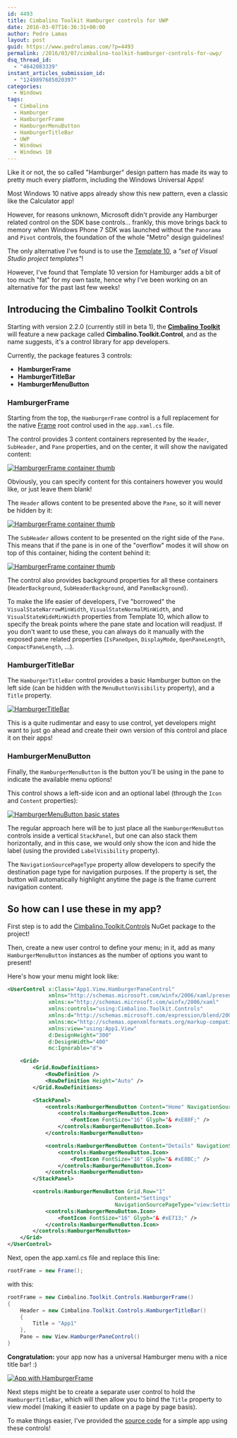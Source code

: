 ```yaml
---
id: 4493
title: Cimbalino Toolkit Hamburger controls for UWP
date: 2016-03-07T16:36:31+00:00
author: Pedro Lamas
layout: post
guid: https://www.pedrolamas.com/?p=4493
permalink: /2016/03/07/cimbalino-toolkit-hamburger-controls-for-uwp/
dsq_thread_id:
  - "4642083339"
instant_articles_submission_id:
  - "1249897685020397"
categories:
  - Windows
tags:
  - Cimbalino
  - Hamburger
  - HamburgerFrame
  - HamburgerMenuButton
  - HamburgerTitleBar
  - UWP
  - Windows
  - Windows 10
---
```

Like it or not, the so called "Hamburger" design pattern has made its way to pretty much every platform, including the Windows Universal Apps!

Most Windows 10 native apps already show this new pattern, even a classic like the Calculator app!

However, for reasons unknown, Microsoft didn't provide any Hamburger related control on the SDK base controls... frankly, this move brings back to memory when Windows Phone 7 SDK was launched without the `Panorama` and `Pivot` controls, the foundation of the whole "Metro" design guidelines!

The only alternative I've found is to use the [Template 10](http://aka.ms/Template10), a *"set of Visual Studio project templates"*!

However, I've found that Template 10 version for Hamburger adds a bit of too much "fat" for my own taste, hence why I've been working on an alternative for the past last few weeks!

## Introducing the Cimbalino Toolkit Controls

Starting with version 2.2.0 (currently still in beta 1), the [**Cimbalino Toolkit**](http://cimbalino.org) will feature a new package called **Cimbalino.Toolkit.Control**, and as the name suggests, it's a control library for app developers.

Currently, the package features 3 controls:

 * **HamburgerFrame**
 * **HamburgerTitleBar**
 * **HamburgerMenuButton**

### HamburgerFrame

Starting from the top, the `HamburgerFrame` control is a full replacement for the native [Frame](https://msdn.microsoft.com/library/windows/apps/windows.ui.xaml.controls.frame) root control used in the `app.xaml.cs` file.

The control provides 3 content containers represented by the `Header`, `SubHeader`, and `Pane` properties, and on the center, it will show the navigated content:

[![HamburgerFrame container thumb](https://www.pedrolamas.com/wp-content/uploads/2016/03/HamburgerFrame-thumb.png)](https://www.pedrolamas.com/wp-content/uploads/2016/03/HamburgerFrame.png)

Obviously, you can specify content for this containers however you would like, or just leave them blank!

The `Header` allows content to be presented above the `Pane`, so it will never be hidden by it:

[![HamburgerFrame container thumb](https://www.pedrolamas.com/wp-content/uploads/2016/03/HamburgerFrame-Header-only-thumb.png)](https://www.pedrolamas.com/wp-content/uploads/2016/03/HamburgerFrame-Header-only.png)

The `SubHeader` allows content to be presented on the right side of the `Pane`. This means that if the pane is in one of the "overflow" modes it will show on top of this container, hiding the content behind it:

[![HamburgerFrame container thumb](https://www.pedrolamas.com/wp-content/uploads/2016/03/HamburgerFrame-SubHeader-only-thumb.png)](https://www.pedrolamas.com/wp-content/uploads/2016/03/HamburgerFrame-SubHeader-only.png)

The control also provides background properties for all these containers (`HeaderBackground`, `SubHeaderBackground`, and `PaneBackground`).

To make the life easier of developers, I've "borrowed" the `VisualStateNarrowMinWidth`, `VisualStateNormalMinWidth`, and `VisualStateWideMinWidth` properties from Template 10, which allow to specify the break points where the pane state and location will readjust. If you don't want to use these, you can always do it manually with the exposed pane related properties (`IsPaneOpen`, `DisplayMode`, `OpenPaneLength`, `CompactPaneLength`, ...).

### HamburgerTitleBar

The `HamburgerTitleBar` control provides a basic Hamburger button on the left side (can be hidden with the `MenuButtonVisibility` property), and a `Title` property.

[![HamburgerTitleBar](https://www.pedrolamas.com/wp-content/uploads/2016/03/HamburgerTitleBar.png)](https://www.pedrolamas.com/wp-content/uploads/2016/03/HamburgerTitleBar.png)

This is a quite rudimentar and easy to use control, yet developers might want to just go ahead and create their own version of this control and place it on their apps!

### HamburgerMenuButton

Finally, the `HamburgerMenuButton` is the button you'll be using in the pane to indicate the available menu options!

This control shows a left-side icon and an optional label (through the `Icon` and `Content` properties):

[![HamburgerMenuButton basic states](https://www.pedrolamas.com/wp-content/uploads/2016/03/HamburgerMenuButton-basic-states.png)](https://www.pedrolamas.com/wp-content/uploads/2016/03/HamburgerMenuButton-basic-states.png)

The regular approach here will be to just place all the `HamburgerMenuButton` controls inside a vertical `StackPanel`, but one can also stack them horizontally, and in this case, we would only show the icon and hide the label (using the provided `LabelVisibility` property).

The `NavigationSourcePageType` property allow developers to specify the destination page type for navigation purposes. If the property is set, the button will automatically highlight anytime the page is the frame current navigation content.

## So how can I use these in my app?

First step is to add the [Cimbalino.Toolkit.Controls](https://www.nuget.org/packages/Cimbalino.Toolkit.Controls/) NuGet package to the project!

Then, create a new user control to define your menu; in it, add as many `HamburgerMenuButton` instances as the number of options you want to present!

Here's how your menu might look like:

```xml
<UserControl x:Class="App1.View.HamburgerPaneControl"
             xmlns="http://schemas.microsoft.com/winfx/2006/xaml/presentation"
             xmlns:x="http://schemas.microsoft.com/winfx/2006/xaml"
             xmlns:controls="using:Cimbalino.Toolkit.Controls"
             xmlns:d="http://schemas.microsoft.com/expression/blend/2008"
             xmlns:mc="http://schemas.openxmlformats.org/markup-compatibility/2006"
             xmlns:view="using:App1.View"
             d:DesignHeight="300"
             d:DesignWidth="400"
             mc:Ignorable="d">

    <Grid>
        <Grid.RowDefinitions>
            <RowDefinition />
            <RowDefinition Height="Auto" />
        </Grid.RowDefinitions>

        <StackPanel>
            <controls:HamburgerMenuButton Content="Home" NavigationSourcePageType="view:MainPage">
                <controls:HamburgerMenuButton.Icon>
                    <FontIcon FontSize="16" Glyph="& #xE80F;" />
                </controls:HamburgerMenuButton.Icon>
            </controls:HamburgerMenuButton>

            <controls:HamburgerMenuButton Content="Details" NavigationSourcePageType="view:DetailsPage">
                <controls:HamburgerMenuButton.Icon>
                    <FontIcon FontSize="16" Glyph="& #xE8BC;" />
                </controls:HamburgerMenuButton.Icon>
            </controls:HamburgerMenuButton>
        </StackPanel>

        <controls:HamburgerMenuButton Grid.Row="1"
                                  Content="Settings"
                                  NavigationSourcePageType="view:SettingsPage">
            <controls:HamburgerMenuButton.Icon>
                <FontIcon FontSize="16" Glyph="& #xE713;" />
            </controls:HamburgerMenuButton.Icon>
        </controls:HamburgerMenuButton>
    </Grid>
</UserControl>
```

Next, open the app.xaml.cs file and replace this line:

```csharp
rootFrame = new Frame();
```

with this:

```csharp
rootFrame = new Cimbalino.Toolkit.Controls.HamburgerFrame()
{
    Header = new Cimbalino.Toolkit.Controls.HamburgerTitleBar()
    {
        Title = "App1"
    },
    Pane = new View.HamburgerPaneControl()
}
```

**Congratulation:** your app now has a universal Hamburger menu with a nice title bar! :)

[![App with HamburgerFrame](https://www.pedrolamas.com/wp-content/uploads/2016/03/App-with-HamburgerFrame-thumb.png)](https://www.pedrolamas.com/wp-content/uploads/2016/03/App-with-HamburgerFrame.png)

Next steps might be to create a separate user control to hold the `HamburgerTitleBar`, which will then allow you to bind the `Title` property to view model (making it easier to update on a page by page basis).

To make things easier, I've provided the [source code](https://github.com/Cimbalino/Cimbalino-Toolkit/tree/master/samples/HamburgerFrame) for a simple app using these controls!